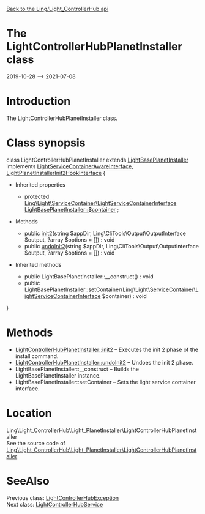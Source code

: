 [Back to the Ling/Light_ControllerHub api](https://github.com/lingtalfi/Light_ControllerHub/blob/master/doc/api/Ling/Light_ControllerHub.md)



The LightControllerHubPlanetInstaller class
================
2019-10-28 --> 2021-07-08






Introduction
============

The LightControllerHubPlanetInstaller class.



Class synopsis
==============


class <span class="pl-k">LightControllerHubPlanetInstaller</span> extends [LightBasePlanetInstaller](https://github.com/lingtalfi/Light_PlanetInstaller/blob/master/doc/api/Ling/Light_PlanetInstaller/PlanetInstaller/LightBasePlanetInstaller.md) implements [LightServiceContainerAwareInterface](https://github.com/lingtalfi/Light/blob/master/doc/api/Ling/Light/ServiceContainer/LightServiceContainerAwareInterface.md), [LightPlanetInstallerInit2HookInterface](https://github.com/lingtalfi/Light_PlanetInstaller/blob/master/doc/api/Ling/Light_PlanetInstaller/PlanetInstaller/LightPlanetInstallerInit2HookInterface.md) {

- Inherited properties
    - protected [Ling\Light\ServiceContainer\LightServiceContainerInterface](https://github.com/lingtalfi/Light/blob/master/doc/api/Ling/Light/ServiceContainer/LightServiceContainerInterface.md) [LightBasePlanetInstaller::$container](#property-container) ;

- Methods
    - public [init2](https://github.com/lingtalfi/Light_ControllerHub/blob/master/doc/api/Ling/Light_ControllerHub/Light_PlanetInstaller/LightControllerHubPlanetInstaller/init2.md)(string $appDir, Ling\CliTools\Output\OutputInterface $output, ?array $options = []) : void
    - public [undoInit2](https://github.com/lingtalfi/Light_ControllerHub/blob/master/doc/api/Ling/Light_ControllerHub/Light_PlanetInstaller/LightControllerHubPlanetInstaller/undoInit2.md)(string $appDir, Ling\CliTools\Output\OutputInterface $output, ?array $options = []) : void

- Inherited methods
    - public LightBasePlanetInstaller::__construct() : void
    - public LightBasePlanetInstaller::setContainer([Ling\Light\ServiceContainer\LightServiceContainerInterface](https://github.com/lingtalfi/Light/blob/master/doc/api/Ling/Light/ServiceContainer/LightServiceContainerInterface.md) $container) : void

}






Methods
==============

- [LightControllerHubPlanetInstaller::init2](https://github.com/lingtalfi/Light_ControllerHub/blob/master/doc/api/Ling/Light_ControllerHub/Light_PlanetInstaller/LightControllerHubPlanetInstaller/init2.md) &ndash; Executes the init 2 phase of the install command.
- [LightControllerHubPlanetInstaller::undoInit2](https://github.com/lingtalfi/Light_ControllerHub/blob/master/doc/api/Ling/Light_ControllerHub/Light_PlanetInstaller/LightControllerHubPlanetInstaller/undoInit2.md) &ndash; Undoes the init 2 phase.
- LightBasePlanetInstaller::__construct &ndash; Builds the LightBasePlanetInstaller instance.
- LightBasePlanetInstaller::setContainer &ndash; Sets the light service container interface.





Location
=============
Ling\Light_ControllerHub\Light_PlanetInstaller\LightControllerHubPlanetInstaller<br>
See the source code of [Ling\Light_ControllerHub\Light_PlanetInstaller\LightControllerHubPlanetInstaller](https://github.com/lingtalfi/Light_ControllerHub/blob/master/Light_PlanetInstaller/LightControllerHubPlanetInstaller.php)



SeeAlso
==============
Previous class: [LightControllerHubException](https://github.com/lingtalfi/Light_ControllerHub/blob/master/doc/api/Ling/Light_ControllerHub/Exception/LightControllerHubException.md)<br>Next class: [LightControllerHubService](https://github.com/lingtalfi/Light_ControllerHub/blob/master/doc/api/Ling/Light_ControllerHub/Service/LightControllerHubService.md)<br>
